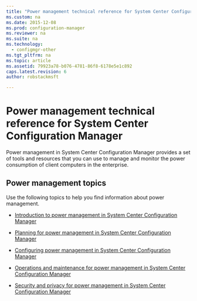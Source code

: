 ```yaml
---
title: "Power management technical reference for System Center Configuration Manager"
ms.custom: na
ms.date: 2015-12-08
ms.prod: configuration-manager
ms.reviewer: na
ms.suite: na
ms.technology:
  - configmgr-other
ms.tgt_pltfrm: na
ms.topic: article
ms.assetid: 79923a78-b076-4781-86f8-6178e5e1c892
caps.latest.revision: 6
author: robstackmsft

---
```

# Power management technical reference for System Center Configuration Manager
Power management in System Center Configuration Manager provides a set of tools and resources that you can use to manage and monitor the power consumption of client computers in the enterprise.  

## Power management topics  
 Use the following topics to help you find information about power management.  

-   [Introduction to power management in System Center Configuration Manager](../../../../core/clients/manage/power/introduction-to-power-management.md)  

-   [Planning for power management in System Center Configuration Manager](../../../../core/clients/manage/power/planning-for-power-management.md)  

-   [Configuring power management in System Center Configuration Manager](../../../../core/clients/manage/power/configuring-power-management.md)  

-   [Operations and maintenance for power management in System Center Configuration Manager](../../../../core/clients/manage/power/operations-and-maintenance-for-power-management.md)  

-   [Security and privacy for power management in System Center Configuration Manager](../../../../core/clients/manage/power/security-and-privacy-for-power-management.md)  
